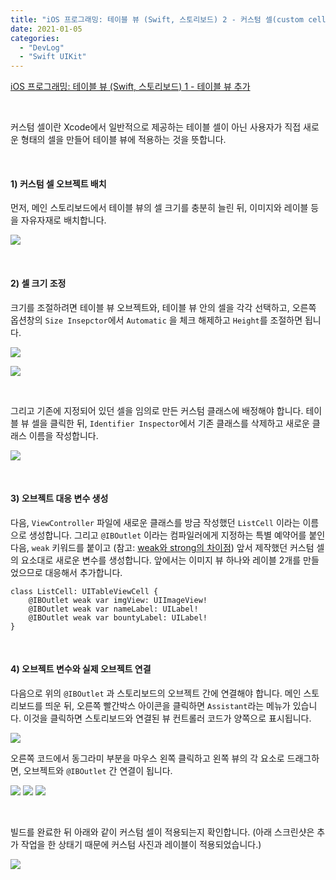 ```yaml
---
title: "iOS 프로그래밍: 테이블 뷰 (Swift, 스토리보드) 2 - 커스텀 셀(custom cell) 추가"
date: 2021-01-05
categories: 
  - "DevLog"
  - "Swift UIKit"
---
```


[iOS 프로그래밍: 테이블 뷰 (Swift, 스토리보드) 1 - 테이블 뷰 추가](http://yoonbumtae.com/?p=3379)

 

커스텀 셀이란 Xcode에서 일반적으로 제공하는 테이블 셀이 아닌 사용자가 직접 새로운 형태의 셀을 만들어 테이블 뷰에 적용하는 것을 뜻합니다.

 

#### **1) 커스텀 셀 오브젝트 배치**

먼저, 메인 스토리보드에서 테이블 뷰의 셀 크기를 충분히 늘린 뒤, 이미지와 레이블 등을 자유자재로 배치합니다.

 ![](/assets/img/wp-content/uploads/2021/01/스크린샷-2021-01-05-오후-11.41.19.png)

 

#### **2) 셀 크기 조정**

크기를 조절하려면 테이블 뷰 오브젝트와, 테이블 뷰 안의 셀을 각각 선택하고, 오른쪽 옵션창의 `Size Insepctor`에서 `Automatic` 을 체크 해제하고 `Height`를 조절하면 됩니다.

 ![](/assets/img/wp-content/uploads/2021/01/스크린샷-2021-01-05-오후-11.42.44.png)

 ![](/assets/img/wp-content/uploads/2021/01/스크린샷-2021-01-05-오후-11.43.02.png)

 

그리고 기존에 지정되어 있던 셀을 임의로 만든 커스텀 클래스에 배정해야 합니다. 테이블 뷰 셀을 클릭한 뒤, `Identifier Inspector`에서 기존 클래스를 삭제하고 새로운 클래스 이름을 작성합니다.

 ![](/assets/img/wp-content/uploads/2021/01/스크린샷-2021-01-05-오후-11.46.00.png)

 

#### **3) 오브젝트 대응 변수 생성**

다음, `ViewController` 파일에 새로운 클래스를 방금 작성했던 `ListCell` 이라는 이름으로 생성합니다. 그리고 `@IBOutlet` 이라는 컴파일러에게 지정하는 특별 예약어를 붙인 다음, `weak` 키워드를 붙이고 (참고: [weak와 strong의 차이점](https://soooprmx.com/archives/5123)) 앞서 제작했던 커스텀 셀의 요소대로 새로운 변수를 생성합니다. 앞에서는 이미지 뷰 하나와 레이블 2개를 만들었으므로 대응해서 추가합니다.

```
class ListCell: UITableViewCell {
    @IBOutlet weak var imgView: UIImageView!
    @IBOutlet weak var nameLabel: UILabel!
    @IBOutlet weak var bountyLabel: UILabel!
}

```

 

#### **4) 오브젝트 변수와 실제 오브젝트 연결**

다음으로 위의 `@IBOutlet` 과 스토리보드의 오브젝트 간에 연결해야 합니다. 메인 스토리보드를 띄운 뒤, 오른쪽 빨간박스 아이콘을 클릭하면 `Assistant`라는 메뉴가 있습니다. 이것을 클릭하면 스토리보드와 연결된 뷰 컨트롤러 코드가 양쪽으로 표시됩니다.

 ![](/assets/img/wp-content/uploads/2021/01/스크린샷-2021-01-05-오후-11.55.04.png)

오른쪽 코드에서 동그라미 부분을 마우스 왼쪽 클릭하고 왼쪽 뷰의 각 요소로 드래그하면, 오브젝트와 `@IBOutlet` 간 연결이 됩니다.

 ![](/assets/img/wp-content/uploads/2021/01/-2021-01-05-오후-11.55.55-e1609858858869.jpg)  ![](/assets/img/wp-content/uploads/2021/01/-2021-01-05-오후-11.56.01-e1609858874999.jpg)  ![](/assets/img/wp-content/uploads/2021/01/-2021-01-05-오후-11.56.04-e1609858896676.jpg)

 

빌드를 완료한 뒤 아래와 같이 커스텀 셀이 적용되는지 확인합니다. (아래 스크린샷은 추가 작업을 한 상태기 때문에 커스텀 사진과 레이블이 적용되었습니다.)

 ![](/assets/img/wp-content/uploads/2021/01/스크린샷-2021-01-05-오후-11.57.18.png)
